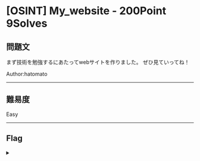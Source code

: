 # [OSINT] My_website - 200Point 9Solves

## 問題文 

まず技術を勉強するにあたってwebサイトを作りました。 ぜひ見ていってね！

Author:hatomato

---

## 難易度

Easy

---

## Flag
<details><summary></summary>

```
ipfctf{P0w3r_W1sd0m_C0ur4g3!}
```

</details>